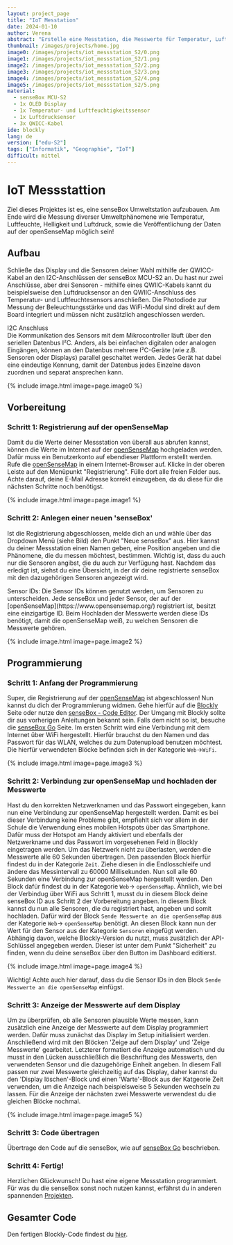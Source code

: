 ```yaml
---
layout: project_page
title: "IoT Messtation"
date: 2024-01-10
author: Verena
abstract: "Erstelle eine Messtation, die Messwerte für Temperatur, Luftfeuchte, Luftdruck, Helligkeit und UV-Intensität an die openSenseMap schickt."
thumbnail: /images/projects/home.jpg
image0: /images/projects/iot_messstation_S2/0.png
image1: /images/projects/iot_messstation_S2/1.png
image2: /images/projects/iot_messstation_S2/2.png
image3: /images/projects/iot_messstation_S2/3.png
image4: /images/projects/iot_messstation_S2/4.png
image5: /images/projects/iot_messstation_S2/5.png
material:
  - senseBox MCU-S2
  - 1x OLED Display
  - 1x Temperatur- und Luftfeuchtigkeitssensor
  - 1x Luftdrucksensor
  - 3x QWICC-Kabel 
ide: blockly
lang: de
version: ["edu-S2"]
tags: ["Informatik", "Geographie", "IoT"]
difficult: mittel
---
```


# IoT Messstattion

Ziel dieses Projektes ist es, eine senseBox Umweltstation aufzubauen. Am Ende wird die Messung diverser Umweltphänomene wie Temperatur, Luftfeuchte, Helligkeit und Luftdruck, sowie die Veröffentlichung der Daten auf der openSenseMap möglich sein!

## Aufbau

Schließe das Display und die Sensoren deiner Wahl mithilfe der QWICC-Kabel an den I2C-Anschlüssen der senseBox MCU-S2 an. Du hast nur zwei Anschlüsse, aber drei Sensoren - mithilfe eines QWIIC-Kabels kannt du beispielsweise den Luftdrucksensor an den QWIIC-Anschluss des Temperatur- und Luftfeuchtesensors anschließen. Die Photodiode zur Messung der Beleuchtungsstärke und das WiFi-Modul sind direkt auf dem Board integriert und müssen nicht zusätzlich angeschlossen werden.


<div class="panel panel-success">
  <div class="panel-heading">
    I2C Anschluss
  </div>
  <div class="panel panel-success">
    <div class="panel-body">
    Die Kommunikation des Sensors mit dem Mikrocontroller läuft über den seriellen Datenbus I²C. Anders, als bei einfachen digitalen oder analogen Eingängen, können an den Datenbus mehrere I²C-Geräte (wie z.B. Sensoren oder Displays) parallel geschaltet werden. Jedes Gerät hat dabei eine eindeutige Kennung, damit der Datenbus jedes Einzelne davon zuordnen und separat ansprechen kann.
    </div>
  </div>
</div>

{% include image.html image=page.image0 %}

## Vorbereitung

### Schritt 1: Registrierung auf der openSenseMap

Damit du die Werte deiner Messstation von überall aus abrufen kannst, können die Werte im Internet auf der [openSenseMap](https://www.opensensemap.org/) hochgeladen werden. Dafür muss ein Benutzerkonto auf ebendieser Plattform erstellt werden. Rufe die [openSenseMap](https://www.opensensemap.org/) in einem Internet-Browser auf. Klicke in der oberen Leiste auf den Menüpunkt "Registrierung". Fülle dort alle freien Felder aus. Achte darauf, deine E-Mail Adresse korrekt einzugeben, da du diese für die nächsten Schritte noch benötigst.

{% include image.html image=page.image1 %}

### Schritt 2: Anlegen einer neuen 'senseBox'

Ist die Registrierung abgeschlossen, melde dich an und wähle über das Dropdown Menü (siehe Bild) den Punkt "Neue senseBox" aus. Hier kannst du deiner Messstation einen Namen geben, eine Position angeben und die Phänomene, die du messen möchtest, bestimmen. Wichtig ist, dass du auch nur die Sensoren angibst, die du auch zur Verfügung hast. Nachdem das erledigt ist, siehst du eine Übersicht, in der dir deine registrierte senseBox mit den dazugehörigen Sensoren angezeigt wird.

<div class="panel panel-success">
  <div class="panel-heading">
  Sensor IDs: Die Sensor IDs können genutzt werden, um Sensoren zu unterscheiden. Jede senseBox und jeder Sensor, der auf der [openSenseMap](https://www.opensensemap.org/) registriert ist, besitzt eine einzigartige ID. Beim Hochladen der Messwerte werden diese IDs benötigt, damit die openSenseMap weiß, zu welchen Sensoren die Messwerte gehören.
  </div>
</div>

{% include image.html image=page.image2 %}

## Programmierung

### Schritt 1: Anfang der Programmierung

Super, die Registrierung auf der [openSenseMap](https://www.opensensemap.org/) ist abgeschlossen! Nun kannst du dich der Programmierung widmen. Gehe hierfür auf die [Blockly](https://blockly.sensebox.de) Seite oder nutze den [senseBox - Code Editor](https://blockly.sensebox.de/codeeditor). Der Umgang mit Blockly sollte dir aus vorherigen Anleitungen bekannt sein. Falls dem nicht so ist, besuche die [senseBox Go](https://sensebox.de/go) Seite.
Im ersten Schritt wird eine Verbindung mit dem Internet über WiFi hergestellt. Hierfür brauchst du den Namen und das Passwort für das WLAN, welches du zum Datenupload benutzen möchtest. Die hierfür verwendeten Blöcke befinden sich in der Kategorie `Web`->`WiFi`.

{% include image.html image=page.image3 %}

### Schritt 2: Verbindung zur openSenseMap und hochladen der Messwerte

Hast du den korrekten Netzwerknamen und das Passwort eingegeben, kann nun eine Verbindung zur openSenseMap hergestellt werden. Damit es bei dieser Verbindung keine Probleme gibt, empfiehlt sich vor allem in der Schule die Verwendung eines mobilen Hotspots über das Smartphone. Dafür muss der Hotspot am Handy aktiviert und ebenfalls der Netzwerkname und das Passwort im vorgesehenen Feld in Blockly eingetragen werden. Um das Netzwerk nicht zu überlasten, werden die Messwerte alle 60 Sekunden übertragen. Den passenden Block hierfür findest du in der Kategorie `Zeit`. Ziehe diesen in die Endlosschleife und ändere das Messintervall zu 60000 Millisekunden. Nun soll alle 60 Sekunden eine Verbindung zur openSenseMap hergestellt werden. Den Block dafür findest du in der Kategorie `Web`-> `openSenseMap`. Ähnlich, wie bei der Verbindug über WiFi aus Schritt 1, musst du in diesem Block deine senseBox ID aus Schritt 2 der Vorbereitung angeben. In diesem Block kannst du nun alle Sensoren, die du registriert hast, angeben und somit hochladen. Dafür wird der Block `Sende Messwerte an die openSenseMap` aus der Kategorie `Web`-> `openSenseMap` benötigt. An diesen Block kann nun der Wert für den Sensor aus der Kategorie `Sensoren` eingefügt werden.
Abhängig davon, welche Blockly-Version du nutzt, muss zusätzlich der API-Schlüssel angegeben werden. Dieser ist unter dem Punkt "Sicherheit" zu finden, wenn du deine senseBox über den Button im Dashboard editierst. 

{% include image.html image=page.image4 %}

Wichtig! Achte auch hier darauf, dass du die Sensor IDs in den Block `Sende Messwerte an die openSenseMap` einfügst.

### Schritt 3: Anzeige der Messwerte auf dem Display

Um zu überprüfen, ob alle Sensoren plausible Werte messen, kann zusätzlich eine Anzeige der Messwerte auf dem Display programmiert werden. Dafür muss zunächst das Display im Setup initialisiert werden. 
Anschließend wird mit den Blöcken 'Zeige auf dem Display' und 'Zeige Messwerte' gearbeitet. Letzterer formatiert die Anzeige automatisch und du musst in den Lücken ausschließlich die Beschriftung des Messwerts, den verwendeten Sensor und die dazugehörige Einheit angeben. In diesem Fall passen nur zwei Messwerte gleichzeitig auf das Display, daher kannst du den 'Display löschen'-Block und einen 'Warte'-Block aus der Katgeorie Zeit verwenden, um die Anzeige nach beispielsweise 5 Sekunden wechseln zu lassen. Für die Anzeige der nächsten zwei Messwerte verwendest du die gleichen Blöcke nochmal. 

{% include image.html image=page.image5 %}

### Schritt 3: Code übertragen

Übertrage den Code auf die senseBox, wie auf [senseBox Go](https://sensebox.de/de/go-edu.html) beschrieben.

### Schritt 4: Fertig!

Herzlichen Glückwunsch! Du hast eine eigene Messstation programmiert. Für was du die senseBox sonst noch nutzen kannst, erfährst du in anderen spannenden [Projekten](https://sensebox.de/de/projects.html).

## Gesamter Code

Den fertigen Blockly-Code findest du [hier](https://blockly.sensebox.de/gallery/620ba2e5830e5000189b8d74).
